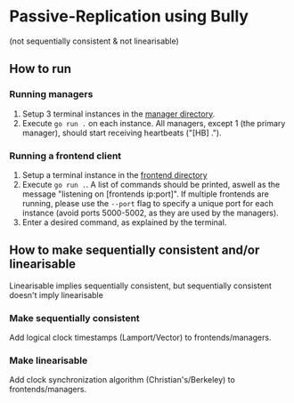# Passive-Replication using Bully
(not sequentially consistent & not linearisable)

## How to run
### Running managers
1. Setup 3 terminal instances in the [manager directory](https://github.com/2rius/DiSys-Algorithms/tree/main/Replication/Passive/manager).
2. Execute `go run .` on each instance. All managers, except 1 (the primary manager), should start receiving heartbeats ("[HB] .").

### Running a frontend client
1. Setup a terminal instance in the [frontend directory](https://github.com/2rius/DiSys-Algorithms/tree/main/Replication/Passive/frontend)
2. Execute `go run .`. A list of commands should be printed, aswell as the message "listening on [frontends ip:port]". If multiple frontends are running, please use the `--port` flag to specify a unique port for each instance (avoid ports 5000-5002, as they are used by the managers).
3. Enter a desired command, as explained by the terminal.

## How to make sequentially consistent and/or linearisable
Linearisable implies sequentially consistent, but sequentially consistent doesn't imply linearisable

### Make sequentially consistent
Add logical clock timestamps (Lamport/Vector) to frontends/managers.

### Make linearisable
Add clock synchronization algorithm (Christian's/Berkeley) to frontends/managers.

